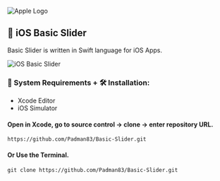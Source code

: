 ![Apple Logo](https://user-images.githubusercontent.com/45048950/73131198-bca1e580-4041-11ea-8f8d-ebfd844f0e64.png) 

## 📱 iOS Basic Slider

Basic Slider is written in Swift language for iOS Apps.

![iOS Basic Slider](https://user-images.githubusercontent.com/45048950/74608847-78c16e00-511f-11ea-923e-814464a5c4aa.gif)

### 🧰 System Requirements + 🛠️ Installation:

* Xcode Editor
* iOS Simulator

#### Open in Xcode, go to source control -> clone -> enter repository URL.

```
https://github.com/Padman83/Basic-Slider.git
```

#### Or Use the Terminal.

```
git clone https://github.com/Padman83/Basic-Slider.git
```
